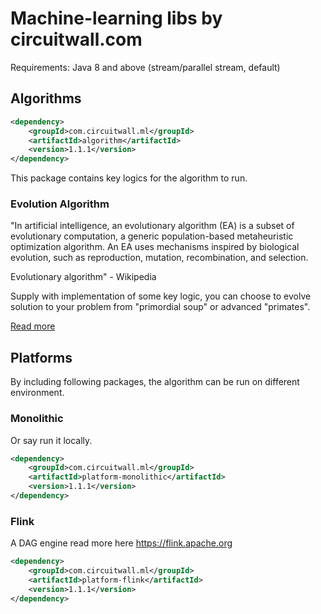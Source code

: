 # Machine-learning libs by circuitwall.com
Requirements:
Java 8 and above (stream/parallel stream, default)

## Algorithms

```xml
<dependency>
    <groupId>com.circuitwall.ml</groupId>
    <artifactId>algorithm</artifactId>
    <version>1.1.1</version>
</dependency>
```

This package contains key logics for the algorithm to run.

### Evolution Algorithm
"In artificial intelligence, an evolutionary algorithm (EA) is a subset of evolutionary computation, a generic population-based metaheuristic optimization algorithm. An EA uses mechanisms inspired by biological evolution, such as reproduction, mutation, recombination, and selection.

Evolutionary algorithm" - Wikipedia

Supply with implementation of some key logic, you can choose to evolve solution to your problem from "primordial soup" or advanced "primates".

[Read more](https://github.com/CircuitWall/machine-learning/wiki/Evolution-Algorithm)

## Platforms

By including following packages, the algorithm can be run on different environment.

### Monolithic
Or say run it locally.
```xml
<dependency>
    <groupId>com.circuitwall.ml</groupId>
    <artifactId>platform-monolithic</artifactId>
    <version>1.1.1</version>
</dependency>
```

### Flink

A DAG engine read more here <https://flink.apache.org>

```xml
<dependency>
    <groupId>com.circuitwall.ml</groupId>
    <artifactId>platform-flink</artifactId>
    <version>1.1.1</version>
</dependency>
```
